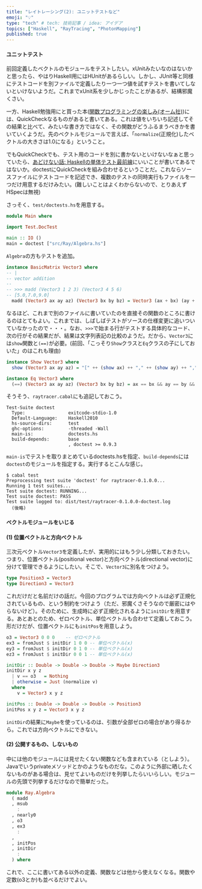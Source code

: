 ```yaml
---
title: "レイトレーシング(2): ユニットテストなど"
emoji: "💡"
type: "tech" # tech: 技術記事 / idea: アイデア
topics: ["Haskell", "RayTracing", "PhotonMapping"]
published: true
---
```

#### ユニットテスト


前回定義したベクトルのモジュールをテストしたい。xUnitみたいなのはないかと思ったら、やはりHaskell用にはHUnitがあるらしい。しかし、JUnit等と同様にテストコードを別ファイルで定義したり一つ一つ値を試すテストを書いてしないといけないようだ。これまでxUnit系を少しかじったことがあるが、結構邪魔くさい。

一方、Haskell勉強用にと買った本([関数プログラミングの楽しみ(オーム社)](https://www.ohmsha.co.jp/book/9784274068058/))には、QuickCheckなるものがあると書いてある。これは値をいちいち記述してその結果と比べて、みたいな書き方ではなく、その関数がどうふるまうべきかを書いていくようだ。先のベクトルモジュールで言えば、「`normalize`(正規化)したベクトルの大きさは1.0になる」ということ。

でもQuickCheckでも、テスト用のコードを別に書かないといけないなぁと思っていたら、[あどけない話: Haskellの単体テスト最前線](http://d.hatena.ne.jp/kazu-yamamoto/20121205/1354692144)にいいことが書いてあるではないか。doctestにQuickCheckを組み合わせるということだ。これならソースファイルにテストコードを記述でき、複数のテストの同時実行もファイルを一つだけ用意するだけみたい。(難しいことはよくわからないので、とりあえずHSpecは無視)

さっそく、`test/doctests.hs`を用意する。

```haskell
module Main where

import Test.DocTest

main :: IO ()
main = doctest ["src/Ray/Algebra.hs"]
```

`Algebra`の方もテストを追加。

```haskell
instance BasicMatrix Vector3 where
-- |
-- vector addition
--
-- >>> madd (Vector3 1 2 3) (Vector3 4 5 6)
-- [5.0,7.0,9.0]
  madd (Vector3 ax ay az) (Vector3 bx by bz) = Vector3 (ax + bx) (ay + by) (az + bz)
```

なるほど、これまで別のファイルに書いていたのを直接その関数のところに書けるのはとてもよい。これまでは、しばしばテストがソースの仕様変更に追いついていなかったので・・・。なお、`>>>`で始まる行がテストする具体的なコード、次の行がその結果だが、結果は文字列表記の比較のようだ。だから、`Vector3`には`show`関数と`(==)`が必要。(前回、「こっそり`Show`クラスと`Eq`クラスの子にしておいた」のはこれも理由)

```haskell
instance Show Vector3 where
  show (Vector3 ax ay az) = "[" ++ (show ax) ++ "," ++ (show ay) ++ "," ++ (show az) ++ "]"

instance Eq Vector3 where
  (==) (Vector3 ax ay az) (Vector3 bx by bz) = ax == bx && ay == by && az == bz
```

そうそう、`raytracer.cabal`にも追記しておこう。

```
Test-Suite doctest
  Type:                exitcode-stdio-1.0
  Default-Language:    Haskell2010
  hs-source-dirs:      test
  ghc-options:         -threaded -Wall
  main-is:             doctests.hs
  build-depends:       base
                       , doctest >= 0.9.3
```

`main-is`でテストを取りまとめているdoctests.hsを指定、`build-depends`には`doctest`のモジュールを指定する。実行するとこんな感じ。

```
$ cabal test
Preprocessing test suite 'doctest' for raytracer-0.1.0.0...
Running 1 test suites...
Test suite doctest: RUNNING...
Test suite doctest: PASS
Test suite logged to: dist/test/raytracer-0.1.0.0-doctest.log
  (後略)
```



#### ベクトルモジュールをいじる

#### (1) 位置ベクトルと方向ベクトル

三次元ベクトル`Vector3`を定義したが、実用的にはもう少し分類しておきたい。つまり、位置ベクトル(positional vector)と方向ベクトル(directional vector)に分けて管理できるようにしたい。そこで、`Vector3`に別名をつけよう。

```haskell
type Position3 = Vector3
type Direction3 = Vector3
```

これだけだと名前だけの話だ。今回のプログラムでは方向ベクトルは必ず正規化されているもの、という制約をつけよう（ただ、邪魔くさそうなので厳密にはやらないけど）。そのために、生成時に必ず正規化されるように`initDir`を用意する。あとあとのため、ゼロベクトル、単位ベクトルも合わせて定義しておこう。形だけだが、位置ベクトルにも`initPos`を用意しよう。

```haskell
o3 = Vector3 0 0 0    -- ゼロベクトル
ex3 = fromJust $ initDir 1 0 0 -- 単位ベクトル(x)
ey3 = fromJust $ initDir 0 1 0 -- 単位ベクトル(x)
ez3 = fromJust $ initDir 0 0 1 -- 単位ベクトル(x)

initDir :: Double -> Double -> Double -> Maybe Direction3
initDir x y z
  | v == o3   = Nothing
  | otherwise = Just (normalize v)
  where
    v = Vector3 x y z

initPos :: Double -> Double -> Double -> Position3
initPos x y z = Vector3 x y z

```

`initDir`の結果に`Maybe`を使っているのは、引数が全部ゼロの場合があり得るから。これでは方向ベクトルにできない。


#### (2) 公開するもの、しないもの

中には他のモジュールには見せたくない関数なども含まれている（としよう）。Javaでいうprivateメソッドとかのようなものだな。このように外部に晒したくないものがある場合は、見せてよいものだけを列挙したらいいらしい。モジュールの先頭で列挙するだけなので簡単だった。

```haskell
module Ray.Algebra
  ( madd
  , msub
    :
  , nearly0
  , o3
  , ex3
    :
  ,
  , initPos
  , initDir
    :
  ) where
```

これで、ここに書いてある以外の定義、関数などは他から使えなくなる。関数や定数(o3とか)も並べるだけでよい。
